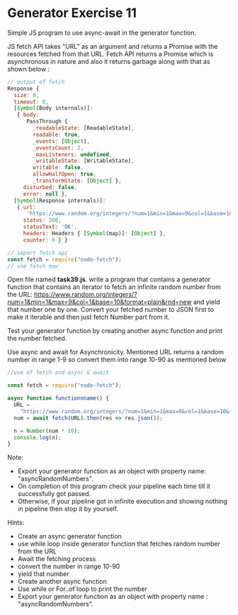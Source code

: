 # Generator Exercise 11

Simple JS program to use async-await in the generator function.



JS fetch API takes "URL" as an argument and returns a Promise with the resources fetched from that URL. Fetch API returns a Promise which is asynchronous in nature and also it returns garbage along with that as shown below :

```js
// output of fetch
Response {
  size: 0,
  timeout: 0,
  [Symbol(Body internals)]:
   { body:
      PassThrough {
        _readableState: [ReadableState],
        readable: true,
        _events: [Object],
        _eventsCount: 2,
        _maxListeners: undefined,
        _writableState: [WritableState],
        writable: false,
        allowHalfOpen: true,
        _transformState: [Object] },
     disturbed: false,
     error: null },
  [Symbol(Response internals)]:
   { url:
      'https://www.random.org/integers/?num=1&min=1&max=9&col=1&base=10&format=plain&rnd=new',
     status: 200,
     statusText: 'OK',
     headers: Headers { [Symbol(map)]: [Object] },
     counter: 0 } }
```

```js
// import fetch api
const fetch = require("node-fetch");
// use fetch now
```

Open file named **task39.js**. write a program that contains a generator function that contains an iterator to fetch an infinite random number
from the URL: https://www.random.org/integers/?num=1&min=1&max=9&col=1&base=10&format=plain&rnd=new and yield that number one by one.
Convert your fetched number to JSON first to make it iterable and then just fetch Number part from it.

Test your generator function by creating another async function and print the number fetched.

Use async and await for Asynchronicity. Mentioned URL returns a random number in range 1-9 so convert them into range 10-90 as mentioned below

```js
//use of fetch and async & await

const fetch = require("node-fetch");

async function functionnname() {
  URL =
    "https://www.random.org/integers/?num=1&min=1&max=9&col=1&base=10&format=plain&rnd=new";
  num = await fetch(URL).then(res => res.json());

  n = Number(num * 10);
  console.log(n);
}
```

Note:

- Export your generator function as an object with property name: "asyncRandomNumbers".
- On completion of this program check your pipeline each time till it successfully got passed.
- Otherwise, if your pipeline got in infinite execution and showing nothing in pipeline then stop it by yourself.

Hints:

- Create an async generator function
- use while loop inside generator function that fetches random number from the URL
- Await the fetching process
- convert the number in range 10-90
- yield that number
- Create another async function
- Use while or For..of loop to print the number
- Export your generator function as an object with property name : "asyncRandomNumbers".